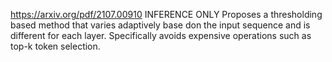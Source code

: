 https://arxiv.org/pdf/2107.00910
INFERENCE ONLY
Proposes a thresholding based method that varies adaptively base don the input sequence and is different for each layer. Specifically avoids expensive operations such as top-k token selection. 
